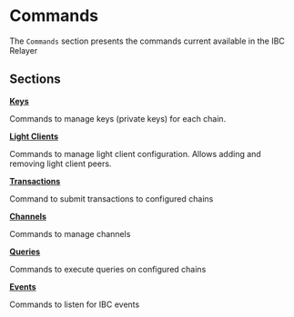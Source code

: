 # Commands

The `Commands` section presents the commands current available in the IBC Relayer 

## Sections

**[Keys](./keys.md)**

Commands to manage keys (private keys) for each chain.

**[Light Clients](./light_clients.md)**

Commands to manage light client configuration. Allows adding and removing light client peers.

**[Transactions](./transactions.md)**

Command to submit transactions to configured chains

**[Channels](./channels.md)**

Commands to manage channels

**[Queries](./queries.md)**

Commands to execute queries on configured chains

**[Events](./events.md)**

Commands to listen for IBC events